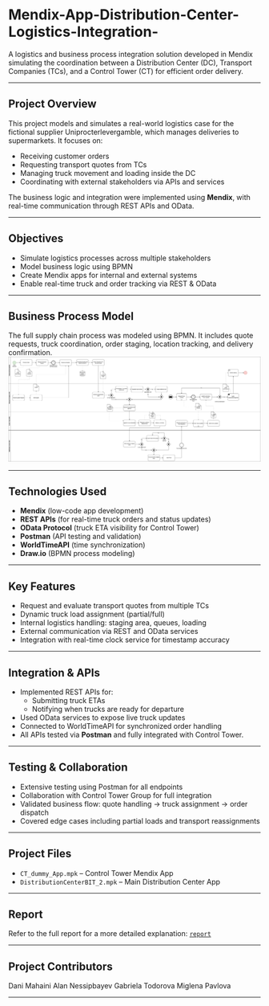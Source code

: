 # Mendix-App-Distribution-Center-Logistics-Integration-

A logistics and business process integration solution developed in Mendix simulating the coordination between a Distribution Center (DC), Transport Companies (TCs), and a Control Tower (CT) for efficient order delivery.

---

## Project Overview

This project models and simulates a real-world logistics case for the fictional supplier Uniprocterlevergamble, which manages deliveries to supermarkets. It focuses on:

- Receiving customer orders  
- Requesting transport quotes from TCs  
- Managing truck movement and loading inside the DC  
- Coordinating with external stakeholders via APIs and services

The business logic and integration were implemented using **Mendix**, with real-time communication through REST APIs and OData.

---

## Objectives

- Simulate logistics processes across multiple stakeholders  
- Model business logic using BPMN  
- Create Mendix apps for internal and external systems  
- Enable real-time truck and order tracking via REST & OData

---

## Business Process Model

The full supply chain process was modeled using BPMN. It includes quote requests, truck coordination, order staging, location tracking, and delivery confirmation.[![BPMN Diagram](BPMN%20of%20the%20whole%20business%20process.png)](BPMN%20of%20the%20whole%20business%20process.png)


---

## Technologies Used

- **Mendix** (low-code app development)  
- **REST APIs** (for real-time truck orders and status updates)  
- **OData Protocol** (truck ETA visibility for Control Tower)  
- **Postman** (API testing and validation)  
- **WorldTimeAPI** (time synchronization)  
- **Draw.io** (BPMN process modeling)

---

## Key Features

- Request and evaluate transport quotes from multiple TCs  
- Dynamic truck load assignment (partial/full)  
- Internal logistics handling: staging area, queues, loading  
- External communication via REST and OData services  
- Integration with real-time clock service for timestamp accuracy  

---

## Integration & APIs

- Implemented REST APIs for:
  - Submitting truck ETAs  
  - Notifying when trucks are ready for departure  
- Used OData services to expose live truck updates  
- Connected to WorldTimeAPI for synchronized order handling  
- All APIs tested via **Postman** and fully integrated with Control Tower.

---

## Testing & Collaboration

- Extensive testing using Postman for all endpoints  
- Collaboration with Control Tower Group for full integration  
- Validated business flow: quote handling -> truck assignment -> order dispatch  
- Covered edge cases including partial loads and transport reassignments

---

## Project Files

- `CT_dummy_App.mpk` – Control Tower Mendix App  
- `DistributionCenterBIT_2.mpk` – Main Distribution Center App  

---

## Report

Refer to the full report for a more detailed explanation:  [`report`](./report.pdf)

---

## Project Contributors
Dani Mahaini
Alan Nessipbayev
Gabriela Todorova
Miglena Pavlova

---
